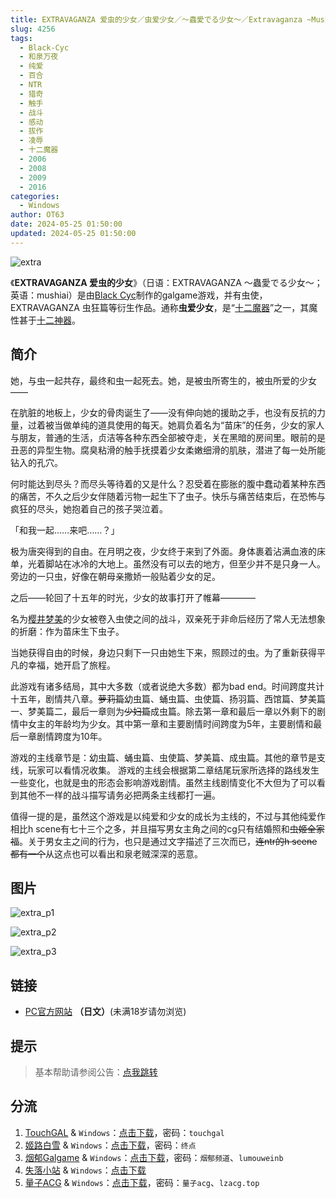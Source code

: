 ```yaml
---
title: EXTRAVAGANZA 爱虫的少女／虫爱少女／～蟲愛でる少女～／Extravaganza ~Mushi Mederu Shoujo~
slug: 4256
tags:
  - Black-Cyc
  - 和泉万夜
  - 纯爱
  - 百合
  - NTR
  - 猎奇
  - 触手
  - 战斗
  - 感动
  - 拔作
  - 凌辱
  - 十二魔器
  - 2006
  - 2008
  - 2009
  - 2016
categories:
  - Windows
author: OT63
date: 2024-05-25 01:50:00
updated: 2024-05-25 01:50:00
---
```


![extra](https://static.saop.cc/vns/img/extra.webp)

《**EXTRAVAGANZA 爱虫的少女**》（日语：EXTRAVAGANZA ～蟲愛でる少女～；英语：mushiai）是由[Black Cyc](https://zh.moegirl.org.cn/index.php?title=Black_Cyc&action=edit&redlink=1)制作的galgame游戏，并有虫使，EXTRAVAGANZA 虫狂篇等衍生作品。通称**虫爱少女**，是“[十二魔器](https://zh.moegirl.org.cn/十二魔器)”之一，其魔性甚于[十二神器](https://zh.moegirl.org.cn/Galgame吧十二神器)。

<!-- more -->

## 简介

她，与虫一起共存，最终和虫一起死去。她，是被虫所寄生的，被虫所爱的少女——

在肮脏的地板上，少女的骨肉诞生了——没有伸向她的援助之手，也没有反抗的力量，过着被当做单纯的道具使用的每天。她肩负着名为“苗床”的任务，少女的家人与朋友，普通的生活，贞洁等各种东西全部被夺走，关在黑暗的房间里。眼前的是丑恶的异型生物。腐臭粘滑的触手抚摸着少女柔嫩细滑的肌肤，潜进了每一处所能钻入的孔穴。

何时能达到尽头？而尽头等待着的又是什么？忍受着在膨胀的腹中蠢动着某种东西的痛苦，不久之后少女伴随着污物一起生下了虫子。快乐与痛苦结束后，在恐怖与疯狂的尽头，她抱着自己的孩子哭泣着。

「和我一起……来吧……？」

极为唐突得到的自由。在月明之夜，少女终于来到了外面。身体裹着沾满血液的床单，光着脚站在冰冷的大地上。虽然没有可以去的地方，但至少并不是只身一人。旁边的一只虫，好像在朝母亲撒娇一般贴着少女的足。

之后——轮回了十五年的时光，少女的故事打开了帷幕————

名为[樱井梦美](https://zh.moegirl.org.cn/樱井梦美)的少女被卷入虫使之间的战斗，双亲死于非命后经历了常人无法想象的折磨：作为苗床生下虫子。

当她获得自由的时候，身边只剩下一只由她生下来，照顾过的虫。为了重新获得平凡的幸福，她开启了旅程。

此游戏有诸多结局，其中大多数（或者说绝大多数）都为bad end。时间跨度共计十五年，剧情共八章。~~萝莉篇~~幼虫篇、蛹虫篇、虫使篇、扬羽篇、西馆篇、梦美篇一、梦美篇二，最后一章则为~~少妇篇~~成虫篇。除去第一章和最后一章以外剩下的剧情中女主的年龄均为少女。其中第一章和主要剧情时间跨度为5年，主要剧情和最后一章剧情跨度为10年。

游戏的主线章节是：幼虫篇、蛹虫篇、虫使篇、梦美篇、成虫篇。其他的章节是支线，玩家可以看情况收集。 游戏的主线会根据第二章结尾玩家所选择的路线发生一些变化，也就是虫的形态会影响游戏剧情。虽然主线剧情变化不大但为了可以看到其他不一样的战斗描写请务必把两条主线都打一遍。

值得一提的是，虽然这个游戏是以纯爱和少女的成长为主线的，不过与其他纯爱作相比h scene有七十三个之多，并且描写男女主角之间的cg只有结婚照和~~虫姬全家福~~。关于男女主之间的行为，也只是通过文字描述了三次而已，~~连ntr的h scene都有一个~~从这点也可以看出和泉老贼深深的恶意。

## 图片

![extra_p1](https://static.saop.cc/vns/img/extra_p1.webp)

![extra_p2](https://static.saop.cc/vns/img/extra_p2.webp)

![extra_p3](https://static.saop.cc/vns/img/extra_p3.webp)

## 链接

- [PC官方网站](http://cyc-soft.com/b-cyc-pro/extra/extra_form.htm) **（日文）**(未满18岁请勿浏览)

## 提示

> 基本帮助请参阅公告：[点我跳转](/)

## 分流

1. [TouchGAL](https://www.touchgal.io/) & `Windows`：[点击下载](https://pan.touchgal.net/s/LdRHZ)，密码：`touchgal`
2. [姬路白雪](https://pan.jlbx.xyz/) & `Windows`：[点击下载](https://pan.jlbx.xyz/?s=%E8%99%AB%E7%88%B1%E5%B0%91%E5%A5%B3)，密码：`终点`
3. [烟郁Galgame](https://yanyugal.top/) & `Windows`：[点击下载](https://yanyugal.top/d/disk1/%5B%E4%BC%9A%E7%A4%BE%5D%5B%E5%90%88%E9%9B%86%5DGalgame/%E5%8D%81%E4%BA%8C%E9%AD%94%E5%99%A8/%E8%99%AB%E7%88%B1%E5%B0%91%E5%A5%B3.7z)，密码：`烟郁频道`、`lumouweinb`
4. [失落小站](https://www.shinnku.com/) & `Windows`：[点击下载](https://www.shinnku.com/api/download/0/win/%E8%99%AB%E7%88%B1%E5%B0%91%E5%A5%B3%20%E5%B9%BC%E8%99%AB%E7%AF%87.7z)
5. [量子ACG](https://lzacg.org/) & `Windows`：[点击下载](https://lzacg.org/4427)，密码：`量子acg`、`lzacg.top`
